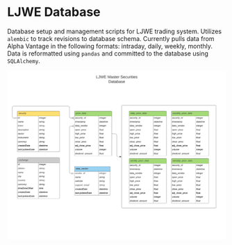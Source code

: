 # LJWE Database

Database setup and management scripts for LJWE trading system. Utilizes `alembic` to track revisions to database schema. Currently pulls data from Alpha Vantage in the following formats: intraday, daily, weekly, monthly. Data is reformatted using `pandas` and committed to the database using `SQLAlchemy`.

![database_schema](ljwedb.png)
